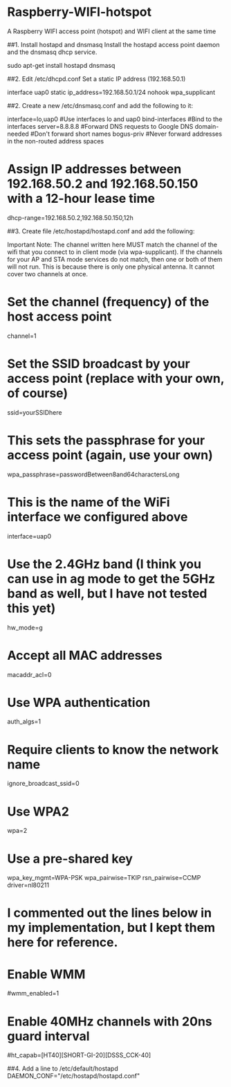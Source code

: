 # Raspberry-WIFI-hotspot
A Raspberry WIFI access point (hotspot) and WIFI client at the same time

##1. Install hostapd and dnsmasq
Install the hostapd access point daemon and the dnsmasq dhcp service.

sudo apt-get install hostapd dnsmasq 

##2. Edit /etc/dhcpd.conf
Set a static IP address (192.168.50.1)

interface uap0
	static ip_address=192.168.50.1/24
        nohook wpa_supplicant

##2. Create a new /etc/dnsmasq.conf and add the following to it:

interface=lo,uap0               #Use interfaces lo and uap0
bind-interfaces                 #Bind to the interfaces
server=8.8.8.8                  #Forward DNS requests to Google DNS
domain-needed                   #Don't forward short names
bogus-priv                      #Never forward addresses in the non-routed address spaces
# Assign IP addresses between 192.168.50.2 and 192.168.50.150 with a 12-hour lease time
dhcp-range=192.168.50.2,192.168.50.150,12h

##3. Create file /etc/hostapd/hostapd.conf and add the following:

Important Note: The channel written here MUST match the channel of the wifi that you connect to in client mode (via wpa-supplicant). If the channels for your AP and STA mode services do not match, then one or both of them will not run. This is because there is only one physical antenna. It cannot cover two channels at once.

# Set the channel (frequency) of the host access point
channel=1
# Set the SSID broadcast by your access point (replace with your own, of course)
ssid=yourSSIDhere
# This sets the passphrase for your access point (again, use your own)
wpa_passphrase=passwordBetween8and64charactersLong
# This is the name of the WiFi interface we configured above
interface=uap0
# Use the 2.4GHz band (I think you can use in ag mode to get the 5GHz band as well, but I have not tested this yet)
hw_mode=g
# Accept all MAC addresses
macaddr_acl=0
# Use WPA authentication
auth_algs=1
# Require clients to know the network name
ignore_broadcast_ssid=0
# Use WPA2
wpa=2
# Use a pre-shared key
wpa_key_mgmt=WPA-PSK
wpa_pairwise=TKIP
rsn_pairwise=CCMP
driver=nl80211
# I commented out the lines below in my implementation, but I kept them here for reference.
# Enable WMM
#wmm_enabled=1
# Enable 40MHz channels with 20ns guard interval
#ht_capab=[HT40][SHORT-GI-20][DSSS_CCK-40]

##4. Add a line to /etc/default/hostapd
DAEMON_CONF="/etc/hostapd/hostapd.conf"

